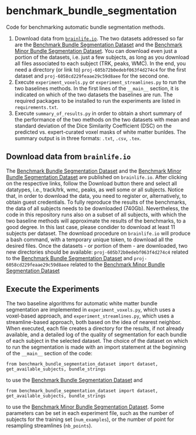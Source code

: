 # benchmark_bundle_segmentation
Code for benchmarking automatic bundle segmentation methods.

1. Download data from [`brainlife.io`](https://brainlife.io). The two datasets addressed so far are the [Benchmark Bundle Segmentation Dataset](https://doi.org/10.25663/brainlife.pub.29) and the [Benchmark Minor Bundle Segmentation Dataset](https://doi.org/10.25663/brainlife.pub.28). You can download even just a portion of the datasets, i.e. just a few subjects, as long as you download all files associated to each subject (TRK, peaks, WMC). In the end, you need a directory (or link to) `proj-605b72b0edebf063f4d274c4` for the first dataset and `proj-6058cd229feaae29c59d8aee` for the second one.
2. Execute `experiment_voxels.py` or `experiment_streamlines.py` to run the two baselines methods. In the first lines of the `__main__` section, it is indicated on which of the two datasets the baselines are run. The required packages to be installed to run the experiments are listed in `requirements.txt`.
3. Execute `summary_of_results.py` in order to obtain a short summary of the performance of the two methods on the two datasets with mean and standard deviation of the Dice Similarity Coefficient (DSC) on the predicted vs. expert-curated voxel masks of white matter bunldes. The summary output is in three formats: `.txt`, `.csv`, `.tex`.

## Download data from `brainlife.io`
The [Benchmark Bundle Segmentation Dataset](https://doi.org/10.25663/brainlife.pub.29) and the [Benchmark Minor Bundle Segmentation Dataset](https://doi.org/10.25663/brainlife.pub.28) are published on `brainlife.io`. After clicking on the respective links, follow the Download button there and select all datatypes, i.e., track/trk, wmc, peaks, as well some or all subjects. Notice that, in order to download the data, you need to register or, alternatively, to obtain guest credentials. To fully reproduce the results of the benchmarks, the data of all subjects needs to be downloaded (740Gb). Nevertheless, the code in this repository runs also on a subset of all subjects, with which the two baseline methods will approximate the results of the benchmarks, to a good degree. In this last case, please condider to download at least 11 subjects per dataset. The download procedure on `brainlife.io` will produce a bash command, with a temporary unique token, to download all the desired files. Once the datasets - or portion of them - are downloaded, two new directories should be available: `proj-605b72b0edebf063f4d274c4` related to the [Benchmark Bundle Segmentation Dataset](https://doi.org/10.25663/brainlife.pub.29) and `proj-6058cd229feaae29c59d8aee` related to the [Benchmark Minor Bundle Segmentation Dataset](https://doi.org/10.25663/brainlife.pub.28)

## Execute the Experiments
The two baseline algorithms for automatic white matter bundle segmentation are implemented in `experiment_voxels.py`, which uses a voxel-based approach, and `experiment_streamlines.py`, which uses a streamline-based approach, both based on the idea of nearest neighbor. When executed, each file creates a directory for the results, if not already available, and a detailed log of the quality of segmentation for each bundle of each subject in the selected dataset. The choice of the dataset on which to run the segmentation is made with an import statement at the beginning of the `__main__` section of the code:
```
from benchmark_bundle_segmentation_dataset import dataset, get_available_subjects, bundle_strings
```
to use the [Benchmark Bundle Segmentation Dataset](https://doi.org/10.25663/brainlife.pub.29) and
```
from benchmark_bundle_segmentation_dataset import dataset, get_available_subjects, bundle_strings
```
to use the [Benchmark Minor Bundle Segmentation Dataset](https://doi.org/10.25663/brainlife.pub.28). Some parameters can be set in each experiment file, such as the number of subjects for the training set (`num_examples`), or the number of point for resampling streamlines (`nb_points`).
